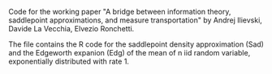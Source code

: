 Code for the working paper "A bridge between information theory, saddlepoint approximations,
and measure transportation" by Andrej Ilievski, Davide La Vecchia, Elvezio Ronchetti.

The file contains the R code for the saddlepoint density approximation (Sad) and the Edgeworth expanion (Edg) of the 
mean of n iid random variable, exponentially distributed with rate 1.
